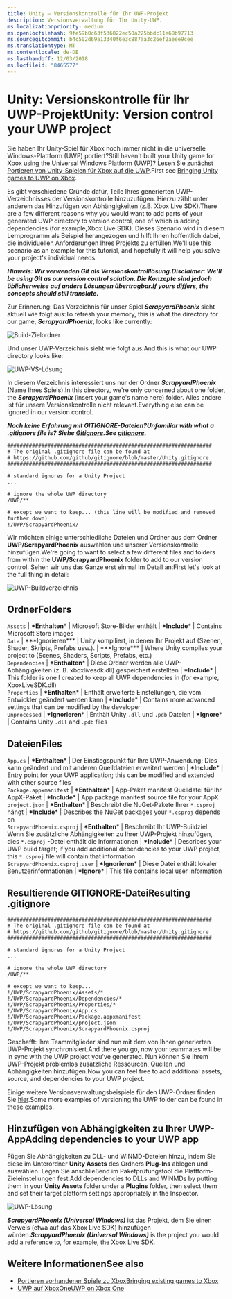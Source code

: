 ```yaml
---
title: Unity – Versionskontrolle für Ihr UWP-Projekt
description: Versionsverwaltung für Ihr Unity-UWP.
ms.localizationpriority: medium
ms.openlocfilehash: 9fe59b0c63f536822ec50a225bbdc11e68b97713
ms.sourcegitcommit: b4c502d69a13340f6e3c887aa3c26ef2aeee9cee
ms.translationtype: MT
ms.contentlocale: de-DE
ms.lasthandoff: 12/03/2018
ms.locfileid: "8465577"
---
```

# <a name="unity-version-control-your-uwp-project"></a><span data-ttu-id="73076-103">Unity: Versionskontrolle für Ihr UWP-Projekt</span><span class="sxs-lookup"><span data-stu-id="73076-103">Unity: Version control your UWP project</span></span>

<span data-ttu-id="73076-104">Sie haben Ihr Unity-Spiel für Xbox noch immer nicht in die universelle Windows-Plattform (UWP) portiert?</span><span class="sxs-lookup"><span data-stu-id="73076-104">Still haven't built your Unity game for Xbox using the Universal Windows Platform (UWP)?</span></span>  <span data-ttu-id="73076-105">Lesen Sie zunächst [Portieren von Unity-Spielen für Xbox auf die UWP](development-lanes-unity.md).</span><span class="sxs-lookup"><span data-stu-id="73076-105">First see [Bringing Unity games to UWP on Xbox](development-lanes-unity.md).</span></span>

<span data-ttu-id="73076-106">Es gibt verschiedene Gründe dafür, Teile Ihres generierten UWP-Verzeichnisses der Versionskontrolle hinzuzufügen. Hierzu zählt unter anderem das Hinzufügen von Abhängigkeiten (z.B. Xbox Live SDK).</span><span class="sxs-lookup"><span data-stu-id="73076-106">There are a few different reasons why you would want to add parts of your generated UWP directory to version control, one of which is adding dependencies (for example,Xbox Live SDK).</span></span>  <span data-ttu-id="73076-107">Dieses Szenario wird in diesem Lernprogramm als Beispiel herangezogen und hilft Ihnen hoffentlich dabei, die individuellen Anforderungen Ihres Projekts zu erfüllen.</span><span class="sxs-lookup"><span data-stu-id="73076-107">We'll use this scenario as an example for this tutorial, and hopefully it will help you solve your project's individual needs.</span></span>

***<span data-ttu-id="73076-108">Hinweis: Wir verwenden Git als Versionskontrolllösung.</span><span class="sxs-lookup"><span data-stu-id="73076-108">Disclaimer: We'll be using Git as our version control solution.</span></span>  <span data-ttu-id="73076-109">Die Konzepte sind jedoch üblicherweise auf andere Lösungen übertragbar.</span><span class="sxs-lookup"><span data-stu-id="73076-109">If yours differs, the concepts should still translate.</span></span>***

<span data-ttu-id="73076-110">Zur Erinnerung: Das Verzeichnis für unser Spiel ***ScrapyardPhoenix*** sieht aktuell wie folgt aus:</span><span class="sxs-lookup"><span data-stu-id="73076-110">To refresh your memory, this is what the directory for our game, ***ScrapyardPhoenix***, looks like currently:</span></span>

![Build-Zielordner](images/build-destination.png)

<span data-ttu-id="73076-112">Und unser UWP-Verzeichnis sieht wie folgt aus:</span><span class="sxs-lookup"><span data-stu-id="73076-112">And this is what our UWP directory looks like:</span></span>

![UWP-VS-Lösung](images/uwp-vs-solution.png)

<span data-ttu-id="73076-114">In diesem Verzeichnis interessiert uns nur der Ordner ***ScrapyardPhoenix*** (Name Ihres Spiels).</span><span class="sxs-lookup"><span data-stu-id="73076-114">In this directory, we're only concerned about one folder, the ***ScrapyardPhoenix*** (insert your game's name here) folder.</span></span>  <span data-ttu-id="73076-115">Alles andere ist für unsere Versionskontrolle nicht relevant.</span><span class="sxs-lookup"><span data-stu-id="73076-115">Everything else can be ignored in our version control.</span></span>

***<span data-ttu-id="73076-116">Noch keine Erfahrung mit GITIGNORE-Dateien?</span><span class="sxs-lookup"><span data-stu-id="73076-116">Unfamiliar with what a .gitignore file is?</span></span>  <span data-ttu-id="73076-117">Siehe [Gitignore](https://git-scm.com/docs/gitignore).</span><span class="sxs-lookup"><span data-stu-id="73076-117">See [gitignore](https://git-scm.com/docs/gitignore).</span></span>***

    ##################################################################
    # The original .gitignore file can be found at
    # https://github.com/github/gitignore/blob/master/Unity.gitignore
    ##################################################################

    # standard ignores for a Unity Project
    ...

    # ignore the whole UWP directory
    /UWP/**

    # except we want to keep... (this line will be modified and removed further down)
    !/UWP/ScrapyardPhoenix/

<span data-ttu-id="73076-118">Wir möchten einige unterschiedliche Dateien und Ordner aus dem Ordner **UWP/ScrapyardPhoenix** auswählen und unserer Versionskontrolle hinzufügen.</span><span class="sxs-lookup"><span data-stu-id="73076-118">We're going to want to select a few different files and folders from within the **UWP/ScrapyardPhoenix** folder to add to our version control.</span></span>  <span data-ttu-id="73076-119">Sehen wir uns das Ganze erst einmal im Detail an:</span><span class="sxs-lookup"><span data-stu-id="73076-119">First let's look at the full thing in detail:</span></span>

![UWP-Buildverzeichnis](images/uwp-build-directory.png)  

## <a name="folders"></a><span data-ttu-id="73076-121">Ordner</span><span class="sxs-lookup"><span data-stu-id="73076-121">Folders</span></span>  

`Assets`<span data-ttu-id="73076-122"> | **\*Enthalten*** | Microsoft Store-Bilder enthält</span><span class="sxs-lookup"><span data-stu-id="73076-122"> | **\*Include*** | Contains Microsoft Store images</span></span>  
`Data`<span data-ttu-id="73076-123">   | \*\*\*Ignorieren*\*\* | Unity kompiliert, in denen Ihr Projekt auf (Szenen, Shader, Skripts, Prefabs usw.).</span><span class="sxs-lookup"><span data-stu-id="73076-123">   | \*\*\*Ignore*\*\* | Where Unity compiles your project to (Scenes, Shaders, Scripts, Prefabs, etc.)</span></span>  
`Dependencies`<span data-ttu-id="73076-124"> | **\*Enthalten*** | Diese Ordner werden alle UWP-Abhängigkeiten (z. B. xboxlivesdk.dll) gespeichert erstellten</span><span class="sxs-lookup"><span data-stu-id="73076-124"> | **\*Include*** | This folder is one I created to keep all UWP dependencies in (for example, XboxLiveSDK.dll)</span></span>  
`Properties`<span data-ttu-id="73076-125"> | **\*Enthalten*** | Enthält erweiterte Einstellungen, die vom Entwickler geändert werden kann</span><span class="sxs-lookup"><span data-stu-id="73076-125"> | **\*Include*** | Contains more advanced settings that can be modified by the developer</span></span>  
`Unprocessed`<span data-ttu-id="73076-126"> | **\*Ignorieren*** | Enthält Unity `.dll` und `.pdb` Dateien</span><span class="sxs-lookup"><span data-stu-id="73076-126"> | **\*Ignore*** | Contains Unity `.dll` and `.pdb` files</span></span>  

## <a name="files"></a><span data-ttu-id="73076-127">Dateien</span><span class="sxs-lookup"><span data-stu-id="73076-127">Files</span></span>  

`App.cs`<span data-ttu-id="73076-128"> | **\*Enthalten*** | Der Einstiegspunkt für Ihre UWP-Anwendung; Dies kann geändert und mit anderen Quelldateien erweitert werden</span><span class="sxs-lookup"><span data-stu-id="73076-128"> | **\*Include*** | Entry point for your UWP application; this can be modified and extended with other source files</span></span>  
`Package.appxmanifest`<span data-ttu-id="73076-129"> | **\*Enthalten*** | App-Paket manifest Quelldatei für Ihr AppX-Paket</span><span class="sxs-lookup"><span data-stu-id="73076-129"> | **\*Include*** | App package manifest source file for your AppX</span></span>  
`project.json`<span data-ttu-id="73076-130"> | **\*Enthalten*** | Beschreibt die NuGet-Pakete Ihrer `*.csproj` hängt</span><span class="sxs-lookup"><span data-stu-id="73076-130"> | **\*Include*** | Describes the NuGet packages your `*.csproj` depends on</span></span>  
`ScrapyardPhoenix.csproj`<span data-ttu-id="73076-131"> | **\*Enthalten*** | Beschreibt Ihr UWP-Buildziel. Wenn Sie zusätzliche Abhängigkeiten zu Ihrer UWP-Projekt hinzufügen, dies `*.csproj` -Datei enthält die Informationen</span><span class="sxs-lookup"><span data-stu-id="73076-131"> | **\*Include*** | Describes your UWP build target; if you add additional dependencies to your UWP project, this `*.csproj` file will contain that information</span></span>  
`ScrapyardPhoenix.csproj.user`<span data-ttu-id="73076-132"> | **\*Ignorieren*** | Diese Datei enthält lokaler Benutzerinformationen</span><span class="sxs-lookup"><span data-stu-id="73076-132"> | **\*Ignore*** | This file contains local user information</span></span>

## <a name="resulting-gitignore"></a><span data-ttu-id="73076-133">Resultierende GITIGNORE-Datei</span><span class="sxs-lookup"><span data-stu-id="73076-133">Resulting .gitignore</span></span>

    ##################################################################
    # The original .gitignore file can be found at
    # https://github.com/github/gitignore/blob/master/Unity.gitignore
    ##################################################################

    # standard ignores for a Unity Project
    ...

    # ignore the whole UWP directory
    /UWP/**

    # except we want to keep...
    !/UWP/ScrapyardPhoenix/Assets/*
    !/UWP/ScrapyardPhoenix/Dependencies/*
    !/UWP/ScrapyardPhoenix/Properties/*
    !/UWP/ScrapyardPhoenix/App.cs
    !/UWP/ScrapyardPhoenix/Package.appxmanifest
    !/UWP/ScrapyardPhoenix/project.json
    !/UWP/ScrapyardPhoenix/ScrapyardPhoenix.csproj

<span data-ttu-id="73076-134">Geschafft: Ihre Teammitglieder sind nun mit dem von Ihnen generierten UWP-Projekt synchronisiert.</span><span class="sxs-lookup"><span data-stu-id="73076-134">And there you go, now your teammates will be in sync with the UWP project you've generated.</span></span> <span data-ttu-id="73076-135">Nun können Sie Ihrem UWP-Projekt problemlos zusätzliche Ressourcen, Quellen und Abhängigkeiten hinzufügen.</span><span class="sxs-lookup"><span data-stu-id="73076-135">Now you can feel free to add additional assets, source, and dependencies to your UWP project.</span></span>

<span data-ttu-id="73076-136">Einige weitere Versionsverwaltungsbeispiele für den UWP-Ordner finden Sie [hier](https://bitbucket.org/Unity-Technologies/windowsstoreappssamples/overview).</span><span class="sxs-lookup"><span data-stu-id="73076-136">Some more examples of versioning the UWP folder can be found in [these examples](https://bitbucket.org/Unity-Technologies/windowsstoreappssamples/overview).</span></span>

## <a name="adding-dependencies-to-your-uwp-app"></a><span data-ttu-id="73076-137">Hinzufügen von Abhängigkeiten zu Ihrer UWP-App</span><span class="sxs-lookup"><span data-stu-id="73076-137">Adding dependencies to your UWP app</span></span>

<span data-ttu-id="73076-138">Fügen Sie Abhängigkeiten zu DLL- und WINMD-Dateien hinzu, indem Sie diese im Unterordner **Unity Assets** des Ordners **Plug-Ins** ablegen und auswählen. Legen Sie anschließend im Paketprüfungstool die Plattform-Zieleinstellungen fest.</span><span class="sxs-lookup"><span data-stu-id="73076-138">Add dependencies to DLLs and WINMDs by putting them in your **Unity Assets** folder under a **Plugins** folder, then select them and set their target platform settings appropriately in the Inspector.</span></span>

![UWP-Lösung](images/uwp-solution.PNG)

<span data-ttu-id="73076-140">***ScrapyardPhoenix (Universal Windows)*** ist das Projekt, dem Sie einen Verweis (etwa auf das Xbox Live SDK) hinzufügen würden.</span><span class="sxs-lookup"><span data-stu-id="73076-140">***ScrapyardPhoenix (Universal Windows)*** is the project you would add a reference to, for example, the Xbox Live SDK.</span></span>

## <a name="see-also"></a><span data-ttu-id="73076-141">Weitere Informationen</span><span class="sxs-lookup"><span data-stu-id="73076-141">See also</span></span>
- [<span data-ttu-id="73076-142">Portieren vorhandener Spiele zu Xbox</span><span class="sxs-lookup"><span data-stu-id="73076-142">Bringing existing games to Xbox</span></span>](development-lanes-landing.md)
- [<span data-ttu-id="73076-143">UWP auf XboxOne</span><span class="sxs-lookup"><span data-stu-id="73076-143">UWP on Xbox One</span></span>](index.md)
